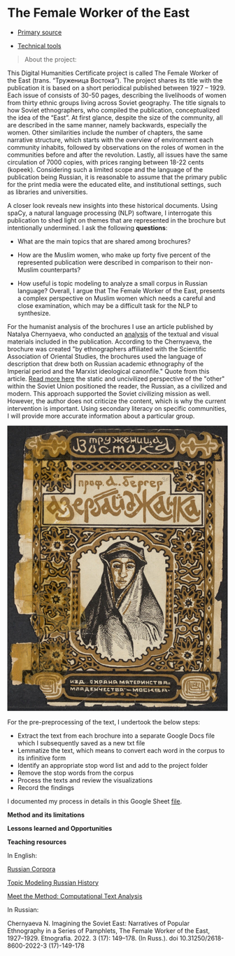 # The Female Worker of the East
 
* [Primary source](https://github.com/sayyarahuseynli/workeroftheeast.github.io/tree/main/Primary%20source)
  
* [Technical tools](https://github.com/sayyarahuseynli/workeroftheeast.github.io/tree/main/Technical%20tools)

>About the project:

This Digital Humanities Certificate project is called The Female Worker of the East (trans. “Труженица Востока”). The project shares its title with the publication it is based on a short periodical published between 1927 – 1929. Each issue of consists of 30-50 pages, describing the livelihoods of women from thirty ethnic groups living across Soviet geography. The title signals to how Soviet ethnographers, who compiled the publication, conceptualized the idea of the “East”. At first glance, despite the size of the community, all are described in the same manner, namely backwards, especially the women.  Other similarities include the number of chapters, the same narrative structure, which starts with the overview of environment each community inhabits, followed by observations on the roles of women in the communities before and after the revolution. Lastly, all issues have the same circulation of 7000 copies, with prices ranging between 18-22 cents (kopeek). Considering such a limited scope and the language of the publication being Russian, it is reasonable to assume that the primary public for the print media were the educated elite, and institutional settings, such as libraries and universities. 

A closer look reveals new insights into these historical documents. Using spaCy, a natural language processing (NLP) software, I interrogate this publication to shed light on themes that are represented in the brochure but intentionally undermined. I ask the following **questions**: 

- What are the main topics that are shared among brochures?  

- How are the Muslim women, who make up forty five percent of the represented publication were described in comparison to their non-Muslim counterparts?  

- How useful is topic modeling to analyze a small corpus in Russian language? Overall, I argue that The Female Worker of the East, presents a complex perspective on Muslim women which needs a careful and close examination, which may be a difficult task for the NLP to synthesize. 


For the humanist analysis of the brochures I use an article published by Natalya Chernyaeva, who conducted an [analysis](https://www.academia.edu/102573955/Chernyaeva_Imagining_the_Soviet_East_Narratives_of_Popular_Ethnography_in_a_Series_of_Pamphlets_The_Female_Worker_of_the_East_1927_1929) of the textual and visual materials included in the publication. According to the Chernyaeva, the brochure was created "by ethnographers affiliated with the Scientific Association of Oriental Studies, the brochures used the language of description that drew both on Russian academic ethnography of the Imperial period and the Marxist ideological canonfile." Quote from this article. [Read more here](https://cyberleninka.ru/article/n/voobrazhaya-sovetskiy-vostok-narrativy-populyarnoy-etnografii-v-serii-broshyur-truzhenitsa-vostoka-1927-1929/viewer) the static and uncivilized perspective of the "other" within the Soviet Union positioned the reader, the Russian, as a civilized and modern. This approach supported the Soviet civilizing mission as well. However, the author does not criticize the content, which is why the current intervention is important. Using secondary literacy on specific communities, I will provide more accurate information about a particular group.    


![cover picture](cover_photo.jpg)

For the pre-preprocessing of the text, I undertook the below steps: 

- Extract the text from each brochure into a separate Google Docs file which I subsequently saved as a new txt file
- Lemmatize the text, which means to convert each word in the corpus to its infinitive form
- Identify an appropriate stop word list and add to the project folder
- Remove the stop words from the corpus
- Process the texts and review the visualizations
- Record the findings

I documented my process in details in this Google Sheet [file](https://docs.google.com/spreadsheets/d/1WJqD3pefQvqm_7P4_fsjvtYJ_cCSSoVbIeO1uvRs0uo/edit?gid=0#gid=0). 
  

**Method and its limitations**

**Lessons learned and Opportunities**

**Teaching resources**

In English:

[Russian Corpora](https://ruscorpora.ru/en) 

[Topic Modeling Russian History](https://link.springer.com/chapter/10.1007/978-3-030-42855-6_24#Sec9)

[Meet the Method: Computational Text Analysis](https://cssh.northeastern.edu/nulab/meet-the-method-computational-text-analysis/)  

In Russian:

Chernyaeva N. Imagining the Soviet East: Narratives of Popular Ethnography in a Series of Pamphlets, The Female Worker of the East, 1927–1929. Etnografia. 2022. 3 (17): 149–178. (In Russ.). doi 10.31250/2618-8600-2022-3 (17)-149-178 



